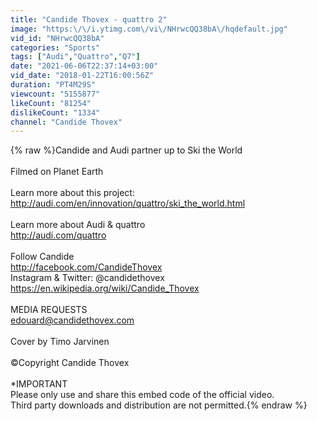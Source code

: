 ```yaml
---
title: "Candide Thovex - quattro 2"
image: "https:\/\/i.ytimg.com\/vi\/NHrwcQQ38bA\/hqdefault.jpg"
vid_id: "NHrwcQQ38bA"
categories: "Sports"
tags: ["Audi","Quattro","Q7"]
date: "2021-06-06T22:37:14+03:00"
vid_date: "2018-01-22T16:00:56Z"
duration: "PT4M29S"
viewcount: "5155877"
likeCount: "81254"
dislikeCount: "1334"
channel: "Candide Thovex"
---
```

{% raw %}Candide and Audi partner up to Ski the World<br /><br />Filmed on Planet Earth<br /><br />Learn more about this project:<br /><a rel="nofollow" target="blank" href="http://audi.com/en/innovation/quattro/ski_the_world.html">http://audi.com/en/innovation/quattro/ski_the_world.html</a> <br /><br />Learn more about Audi &amp; quattro<br /><a rel="nofollow" target="blank" href="http://audi.com/quattro">http://audi.com/quattro</a><br /><br />Follow Candide<br /><a rel="nofollow" target="blank" href="http://facebook.com/CandideThovex">http://facebook.com/CandideThovex</a><br />Instagram &amp; Twitter: @candidethovex<br /><a rel="nofollow" target="blank" href="https://en.wikipedia.org/wiki/Candide_Thovex">https://en.wikipedia.org/wiki/Candide_Thovex</a><br /><br />MEDIA REQUESTS<br />edouard@candidethovex.com<br /><br />Cover by Timo Jarvinen<br /><br />©Copyright Candide Thovex<br /><br />*IMPORTANT <br />Please only use and share this embed code of the official video.<br />Third party downloads and distribution are not permitted.{% endraw %}
